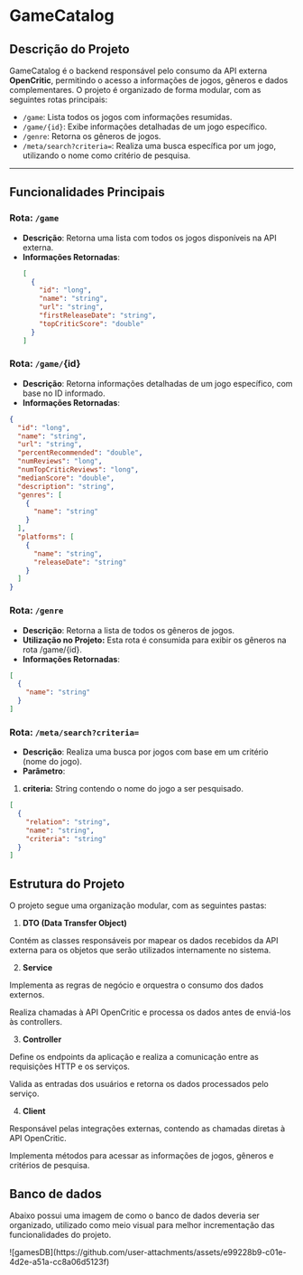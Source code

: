 # **GameCatalog**

## **Descrição do Projeto**
GameCatalog é o backend responsável pelo consumo da API externa **OpenCritic**, permitindo o acesso a informações de jogos, gêneros e dados complementares. O projeto é organizado de forma modular, com as seguintes rotas principais:
- `/game`: Lista todos os jogos com informações resumidas.
- `/game/{id}`: Exibe informações detalhadas de um jogo específico.
- `/genre`: Retorna os gêneros de jogos.
- `/meta/search?criteria=`: Realiza uma busca específica por um jogo, utilizando o nome como critério de pesquisa.

---

## **Funcionalidades Principais**

### **Rota: `/game`**
- **Descrição**: Retorna uma lista com todos os jogos disponíveis na API externa.
- **Informações Retornadas**:
  ```json
  [
    {
      "id": "long",
      "name": "string",
      "url": "string",
      "firstReleaseDate": "string",
      "topCriticScore": "double"
    }
  ]

### **Rota: `/game/`{id}**
- **Descrição**: Retorna informações detalhadas de um jogo específico, com base no ID informado.
- **Informações Retornadas**:
```json
{
  "id": "long",
  "name": "string",
  "url": "string",
  "percentRecommended": "double",
  "numReviews": "long",
  "numTopCriticReviews": "long",
  "medianScore": "double",
  "description": "string",
  "genres": [
    {
      "name": "string"
    }
  ],
  "platforms": [
    {
      "name": "string",
      "releaseDate": "string"
    }
  ]
}
```

### **Rota: `/genre`**
- **Descrição**: Retorna a lista de todos os gêneros de jogos.
- **Utilização no Projeto:** Esta rota é consumida para exibir os gêneros na rota /game/{id}.
- **Informações Retornadas**:
```json
[
  {
    "name": "string"
  }
]
```

### **Rota: `/meta/search?criteria=`**
- **Descrição**: Realiza uma busca por jogos com base em um critério (nome do jogo).
- **Parâmetro**:
1. **criteria:** String contendo o nome do jogo a ser pesquisado.
```json
[
  {
    "relation": "string",
    "name": "string",
    "criteria": "string"
  }
]
```

## **Estrutura do Projeto**
<p>O projeto segue uma organização modular, com as seguintes pastas:</p>

1. **DTO (Data Transfer Object)**
<p>Contém as classes responsáveis por mapear os dados recebidos da API externa para os objetos que serão utilizados internamente no sistema.</p>

2. **Service**
<p>Implementa as regras de negócio e orquestra o consumo dos dados externos.</p>
<p>Realiza chamadas à API OpenCritic e processa os dados antes de enviá-los às controllers.</p>

3. **Controller**
<p>Define os endpoints da aplicação e realiza a comunicação entre as requisições HTTP e os serviços.</p>
<p>Valida as entradas dos usuários e retorna os dados processados pelo serviço.</p>

4. **Client**
<p>Responsável pelas integrações externas, contendo as chamadas diretas à API OpenCritic.</p>
<p>Implementa métodos para acessar as informações de jogos, gêneros e critérios de pesquisa.</p>

## **Banco de dados**
<p>Abaixo possui uma imagem de como o banco de dados deveria ser organizado, utilizado como meio visual para melhor incrementação das funcionalidades do projeto.</p>
<p>![gamesDB](https://github.com/user-attachments/assets/e99228b9-c01e-4d2e-a51a-cc8a06d5123f)</p>
